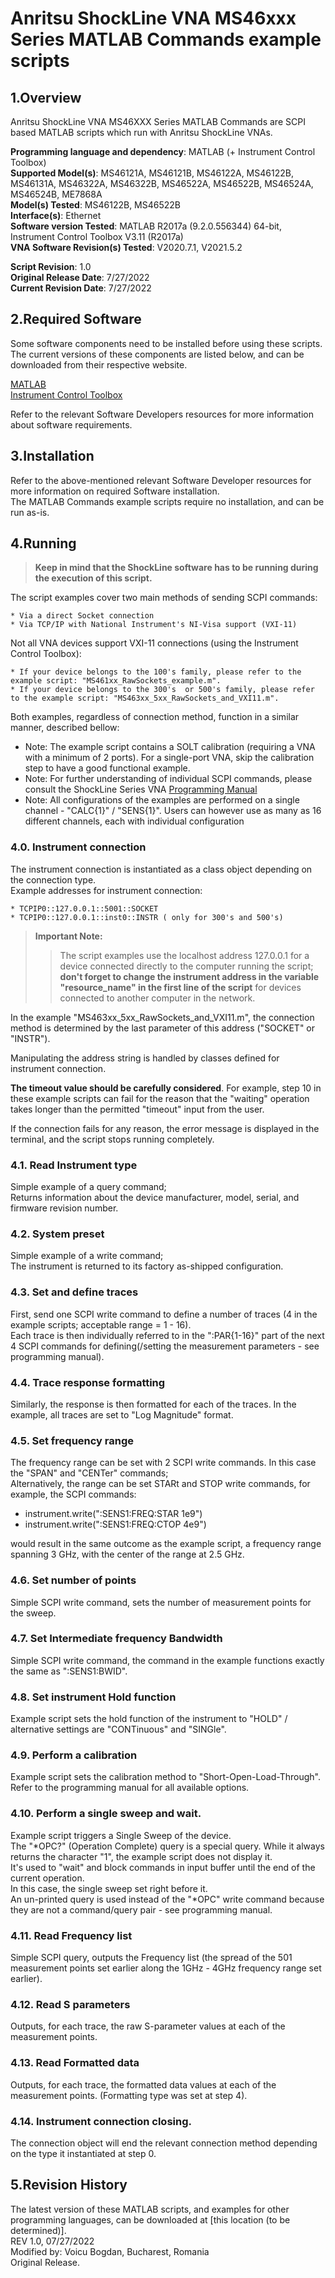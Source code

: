 # Anritsu ShockLine VNA MS46xxx Series MATLAB Commands example scripts

## 1.Overview
Anritsu ShockLine VNA MS46XXX Series MATLAB Commands are SCPI based MATLAB scripts which run with Anritsu ShockLine VNAs.

**Programming language and dependency**: MATLAB (+ Instrument Control Toolbox) \
**Supported Model(s)**: MS46121A, MS46121B, MS46122A, MS46122B, MS46131A, MS46322A, MS46322B, MS46522A, MS46522B, MS46524A, MS46524B, ME7868A \
**Model(s) Tested**: MS46122B, MS46522B \
**Interface(s)**: Ethernet \
**Software version Tested**: MATLAB R2017a (9.2.0.556344) 64-bit, Instrument Control Toolbox V3.11 (R2017a) \
**VNA Software Revision(s) Tested**: V2020.7.1, V2021.5.2

**Script Revision**: 1.0 \
**Original Release Date**: 7/27/2022 \
**Current Revision Date**: 7/27/2022

## 2.Required Software
Some software components need to be installed before using these scripts. The current versions of these components are listed below, and can be downloaded from their respective website.

[MATLAB](https://www.mathworks.com/products/matlab.html) \
[Instrument Control Toolbox](https://www.mathworks.com/products/instrument.html)

Refer to the relevant Software Developers resources for more information about software requirements.

## 3.Installation
Refer to the above-mentioned relevant Software Developer resources for more information on required Software installation. \
The MATLAB Commands example scripts require no installation, and can be run as-is.

## 4.Running

>  **Keep in mind that the ShockLine software has to be running during the execution of this script.**

The script examples cover two main methods of sending SCPI commands:

    * Via a direct Socket connection
    * Via TCP/IP with National Instrument's NI-Visa support (VXI-11)

Not all VNA devices support VXI-11 connections (using the Instrument Control Toolbox):

    * If your device belongs to the 100's family, please refer to the example script: "MS461xx_RawSockets_example.m".
    * If your device belongs to the 300's  or 500's family, please refer to the example script: "MS463xx_5xx_RawSockets_and_VXI11.m".

Both examples, regardless of connection method, function in a similar manner, described bellow:
* Note: The example script contains a SOLT calibration (requiring a VNA with a minimum of 2 ports). For a single-port VNA, skip the calibration step to have a good functional example.
* Note: For further understanding of individual SCPI commands, please consult the ShockLine Series VNA [Programming Manual](https://dl.cdn-anritsu.com/en-us/test-measurement/files/Manuals/Programming-Manual/10410-00746Y.pdf)
* Note: All configurations of the examples are performed on a single channel - "CALC{1}" / "SENS{1}". Users can however use as many as 16 different channels, each with individual configuration

### 4.0. Instrument connection

The instrument connection is instantiated as a class object depending on the connection type. \
Example addresses for instrument connection: 

    * TCPIP0::127.0.0.1::5001::SOCKET
    * TCPIP0::127.0.0.1::inst0::INSTR ( only for 300's and 500's)

> **Important Note:**
>> The script examples use the localhost address 127.0.0.1 for a device connected directly to the computer running the script; __don't forget to change the instrument address in the variable "resource_name" in the first line of the script__ for devices connected to another computer in the network.

In the example "MS463xx_5xx_RawSockets_and_VXI11.m", the connection method is determined by the last parameter of this address ("SOCKET" or "INSTR").

Manipulating the address string is handled by classes defined for instrument connection.

**The timeout value should be carefully considered**. For example, step 10 in these example scripts can fail for the reason that the "waiting" operation takes longer than the permitted "timeout" input from the user.

If the connection fails for any reason, the error message is displayed in the terminal, and the script stops running completely.

### 4.1. Read Instrument type
Simple example of a query command; \
Returns information about the device manufacturer, model, serial, and firmware revision number.

### 4.2. System preset
Simple example of a write command; \
The instrument is returned to its factory as-shipped configuration.

### 4.3. Set and define traces
First, send one SCPI write command to define a number of traces (4 in the example scripts; acceptable range = 1 - 16). \
Each trace is then individually referred to in the ":PAR{1-16}" part of the next 4 SCPI commands for defining(/setting the measurement parameters - see programming manual).

### 4.4. Trace response formatting
Similarly, the response is then formatted for each of the traces. In the example, all traces are set to "Log Magnitude" format.

### 4.5. Set frequency range
The frequency range can be set with 2 SCPI write commands. In this case the "SPAN" and "CENTer" commands; \
Alternatively, the range can be set STARt and STOP write commands, for example, the SCPI commands:

* instrument.write(":SENS1:FREQ:STAR 1e9")
* instrument.write(":SENS1:FREQ:CTOP 4e9")

would result in the same outcome as the example script, a frequency range spanning 3 GHz, with the center of the range at 2.5 GHz.

### 4.6. Set number of points
Simple SCPI write command, sets the number of measurement points for the sweep.

### 4.7. Set Intermediate frequency Bandwidth
Simple SCPI write command, the command in the example functions exactly the same as ":SENS1:BWID".

### 4.8. Set instrument Hold function
Example script sets the hold function of the instrument to "HOLD" / alternative settings are "CONTinuous" and "SINGle".

### 4.9. Perform a calibration
Example script sets the calibration method to "Short-Open-Load-Through". \
Refer to the programming manual for all available options.

### 4.10. Perform a single sweep and wait.
Example script triggers a Single Sweep of the device. \
The "*OPC?" (Operation Complete) query is a special query. While it always returns the character "1", the example script does not display it. \
It's used to "wait" and block commands in input buffer until the end of the current operation. \
In this case, the single sweep set right before it. \
An un-printed query is used instead of the "*OPC" write command because they are not a command/query pair - see programming manual.

### 4.11. Read Frequency list
Simple SCPI query, outputs the Frequency list (the spread of the 501 measurement points set earlier along the 1GHz - 4GHz frequency range set earlier).

### 4.12. Read S parameters
Outputs, for each trace, the raw S-parameter values at each of the measurement points.

### 4.13. Read Formatted data
Outputs, for each trace, the formatted data values at each of the measurement points. (Formatting type was set at step 4).

### 4.14. Instrument connection closing.
The connection object will end the relevant connection method depending on the type it instantiated at step 0.

## 5.Revision History
The latest version of these MATLAB scripts, and examples for other programming languages, can be downloaded at [this location (to be determined)]. \
REV 1.0, 07/27/2022 \
Modified by: Voicu Bogdan, Bucharest, Romania \
Original Release. 
